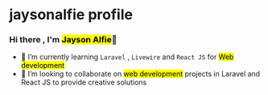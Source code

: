# **jaysonalfie profile**


### Hi there , I'm <mark>**Jayson Alfie**</mark>👋
- 🌱 I’m currently learning `Laravel` , `Livewire` and `React JS` for  <mark>Web development</mark>
- 👀 I’m looking to collaborate on <mark>web development</mark> projects in Laravel and React JS to provide creative solutions


<!--
**jaysonalfie/jaysonalfie** is a ✨ _special_ ✨ repository because its `README.md` (this file) appears on your GitHub profile.

Here are some ideas to get you started:

- 🔭 I’m currently working on ...
- 🌱 I’m currently learning ...
- 👯 I’m looking to collaborate on ...
- 🤔 I’m looking for help with ...
- 💬 Ask me about ...
- 📫 How to reach me: ...
- 😄 Pronouns: ...
- ⚡ Fun fact: ...
-->
